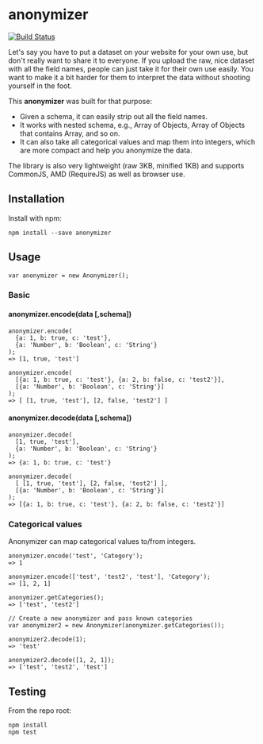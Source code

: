# anonymizer

[![Build Status](https://secure.travis-ci.org/user/anonymizer.png?branch=master)](http://travis-ci.org/user/anonymizer)

Let's say you have to put a dataset on your website for your own use, but don't really want to share it to everyone. If you upload the raw, nice dataset with all the field names, people can just take it for their own use easily. You want to make it a bit harder for them to interpret the data without shooting yourself in the foot.

This **anonymizer** was built for that purpose:

* Given a schema, it can easily strip out all the field names.
* It works with nested schema, e.g., Array of Objects, Array of Objects that contains Array, and so on.
* It can also take all categorical values and map them into integers, which are more compact and help you anonymize the data.

The library is also very lightweight (raw 3KB, minified 1KB) and supports CommonJS, AMD (RequireJS) as well as browser use.

## Installation

Install with npm:

```
npm install --save anonymizer
```

## Usage

```
var anonymizer = new Anonymizer();
```

### Basic

#### anonymizer.encode(data [,schema])
```
anonymizer.encode(
  {a: 1, b: true, c: 'test'},
  {a: 'Number', b: 'Boolean', c: 'String'}
);
=> [1, true, 'test']

anonymizer.encode(
  [{a: 1, b: true, c: 'test'}, {a: 2, b: false, c: 'test2'}],
  [{a: 'Number', b: 'Boolean', c: 'String'}]
);
=> [ [1, true, 'test'], [2, false, 'test2'] ]
```

#### anonymizer.decode(data [,schema])
```
anonymizer.decode(
  [1, true, 'test'],
  {a: 'Number', b: 'Boolean', c: 'String'}
);
=> {a: 1, b: true, c: 'test'}

anonymizer.decode(
  [ [1, true, 'test'], [2, false, 'test2'] ],
  [{a: 'Number', b: 'Boolean', c: 'String'}]
);
=> [{a: 1, b: true, c: 'test'}, {a: 2, b: false, c: 'test2'}]
```

### Categorical values

Anonymizer can map categorical values to/from integers.

```
anonymizer.encode('test', 'Category');
=> 1

anonymizer.encode(['test', 'test2', 'test'], 'Category');
=> [1, 2, 1]

anonymizer.getCategories();
=> ['test', 'test2']

// Create a new anonymizer and pass known categories
var anonymizer2 = new Anonymizer(anonymizer.getCategories());

anonymizer2.decode(1);
=> 'test'

anonymizer2.decode([1, 2, 1]);
=> ['test', 'test2', 'test']
```

## Testing

From the repo root:

```
npm install
npm test
```
